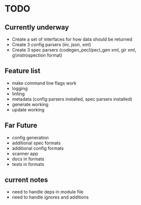 # TODO

## Currently underway

* Create a set of interfaces for how data should be returned
* Create 3 config parsers (ini, json, xml)
* Create 3 spec parsers (codegen_pecl/pecl_gen xml, gir xml, g\instrospection format)

## Feature list

* make command line flags work
* logging
* linting
* metadata (config parsers installed, spec parsers installed)
* generate working
* update working

## Far Future

* config generation
* additional spec formats
* additional config formats
* scanner app
* docs in formats
* tests in formats

## current notes

* need to handle deps in module file
* need to handle ignores and additions